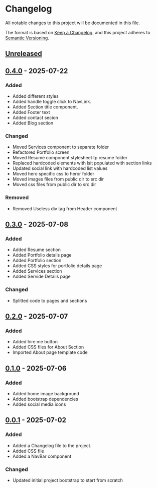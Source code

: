 # Changelog

All notable changes to this project will be documented in this file.

The format is based on [Keep a Changelog](https://keepachangelog.com/en/1.1.0/),
and this project adheres to [Semantic Versioning](https://semver.org/spec/v2.0.0.html).

## [Unreleased]

## [0.4.0] - 2025-07-22

### Added

- Added different styles
- Added handle toggle click to NavLink.
- Added Section title component.
- Added Footer text
- Added contact secion
- Added Blog section

### Changed

- Moved Services component to separate folder
- Refactored Portfolio screen
- Moved Resume component stylesheet tp resume folder
- Replaced hardcoded elements with lsit populated with section links
- Updated social link with hardcoded list values
- Moved hero specific css to heror folder
- Moved images files from public dir to src dir
- Moved css files from public dir to src dir

### Removed

- Removed Useless div tag from Header component

## [0.3.0] - 2025-07-08

### Added

- Added Resume section
- Added Portfolio details page
- Added Portfolio section
- Added CSS styles for portfolio details page
- Added Services section
- Added Servide Details page

### Changed

- Splitted code to pages and sections

## [0.2.0] - 2025-07-07

### Added

- Added hire me button
- Added CSS files for About Section
- Imported About page template code

## [0.1.0] - 2025-07-06

### Added

- Added home image background
- Added bootstrap dependencies
- Added social media icons

## [0.0.1] - 2025-07-02

### Added

- Added a Changelog file to the project.
- Added CSS file
- Added a NavBar component

### Changed

- Updated initial project bootstrap to start from scratch

[unreleased]: https://github.com/lenblazy/mwabonje-portfolio/compare/release/0.4.0...develop
[0.4.0]: https://github.com/lenblazy/mwabonje-portfolio/releases/tag/v0.4.0
[0.3.0]: https://github.com/lenblazy/mwabonje-portfolio/releases/tag/v0.3.0
[0.2.0]: https://github.com/lenblazy/mwabonje-portfolio/releases/tag/v0.2.0
[0.1.0]: https://github.com/lenblazy/mwabonje-portfolio/releases/tag/v0.1.0
[0.0.1]: https://github.com/lenblazy/mwabonje-portfolio/releases/tag/v0.0.1

